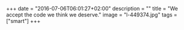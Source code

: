 +++
date = "2016-07-06T06:01:27+02:00"
description = ""
title = "We accept the code we think we deserve."
image = "l-449374.jpg"
tags = ["smart"]
+++

